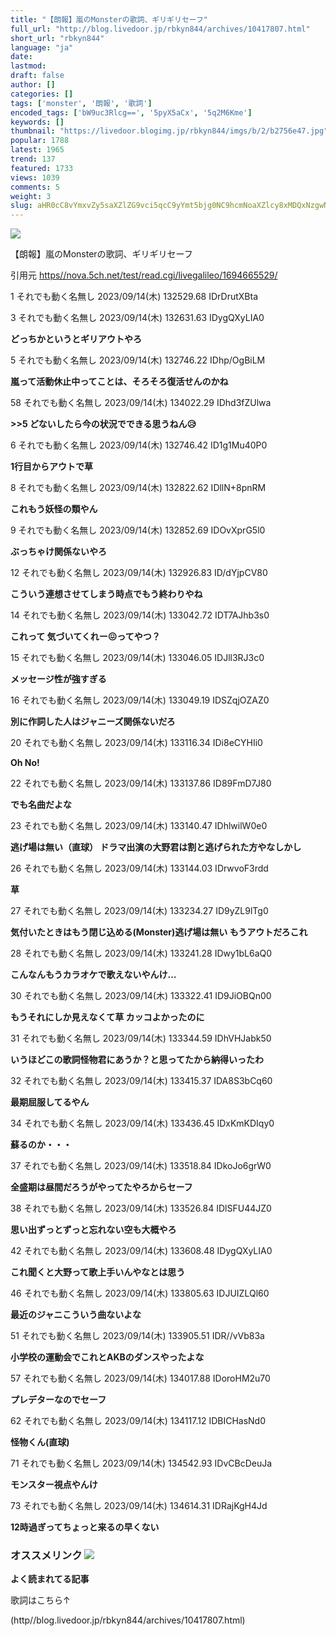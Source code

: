 ```yaml
---
title: "【朗報】嵐のMonsterの歌詞、ギリギリセーフ"
full_url: "http://blog.livedoor.jp/rbkyn844/archives/10417807.html"
short_url: "rbkyn844"
language: "ja"
date: 
lastmod: 
draft: false
author: []
categories: []
tags: ['monster', '朗報', '歌詞']
encoded_tags: ['bW9uc3Rlcg==', '5pyX5aCx', '5q2M6Kme']
keywords: []
thumbnail: "https://livedoor.blogimg.jp/rbkyn844/imgs/b/2/b2756e47.jpg"
popular: 1788
latest: 1965
trend: 137
featured: 1733
views: 1039
comments: 5
weight: 3
slug: aHR0cC8vYmxvZy5saXZlZG9vci5qcC9yYmt5bjg0NC9hcmNoaXZlcy8xMDQxNzgwNy5odG1s
---
```


![](https://livedoor.blogimg.jp/rbkyn844/imgs/b/2/b2756e47.jpg)

<div><p>【朗報】嵐のMonsterの歌詞、ギリギリセーフ</p><p>引用元 <a title='' target='_blank' href='https//nova.5ch.net/test/read.cgi/livegalileo/1694665529/'>https//nova.5ch.net/test/read.cgi/livegalileo/1694665529/ </a> </p><p class='res1'>1 それでも動く名無し 2023/09/14(木) 132529.68 IDrDrutXBta </p> <p class='res2'> </p> <p class='res1'>3 それでも動く名無し 2023/09/14(木) 132631.63 IDygQXyLIA0 </p> <p class='res2'><b> どっちかというとギリアウトやろ </b></p> <p class='res1'>5 それでも動く名無し 2023/09/14(木) 132746.22 IDhp/OgBiLM </p> <p class='res2'><b> 嵐って活動休止中ってことは、そろそろ復活せんのかね </b></p> <p class='res1'>58 それでも動く名無し 2023/09/14(木) 134022.29 IDhd3fZUlwa </p> <p class='res2'><b> >>5 どないしたら今の状況でできる思うねん😥 </b></p> <p class='res1'>6 それでも動く名無し 2023/09/14(木) 132746.42 ID1g1Mu40P0 </p> <p class='res2'><b> 1行目からアウトで草 </b></p> <p class='res1'>8 それでも動く名無し 2023/09/14(木) 132822.62 IDllN+8pnRM </p> <p class='res2'><b> これもう妖怪の類やん </b></p> <p class='res1'>9 それでも動く名無し 2023/09/14(木) 132852.69 IDOvXprG5l0 </p> <p class='res2'><b> ぶっちゃけ関係ないやろ </b></p> <p class='res1'>12 それでも動く名無し 2023/09/14(木) 132926.83 ID/dYjpCV80 </p> <p class='res2'><b> こういう連想させてしまう時点でもう終わりやね </b></p> <p class='no-pc'></p> <p class='res1'>14 それでも動く名無し 2023/09/14(木) 133042.72 IDT7AJhb3s0 </p> <p class='res2'><b> これって 気づいてくれー😖ってやつ？ </b></p> <p class='res1'>15 それでも動く名無し 2023/09/14(木) 133046.05 IDJll3RJ3c0 </p> <p class='res2'><b> メッセージ性が強すぎる </b></p> <p class='res1'>16 それでも動く名無し 2023/09/14(木) 133049.19 IDSZqjOZAZ0 </p> <p class='res2'><b> 別に作詞した人はジャニーズ関係ないだろ </b></p> <p class='res1'>20 それでも動く名無し 2023/09/14(木) 133116.34 IDi8eCYHIi0 </p> <p class='res2'><b> Oh No! </b></p> <p class='res1'>22 それでも動く名無し 2023/09/14(木) 133137.86 ID89FmD7J80 </p> <p class='res2'><b> でも名曲だよな </b></p> <p class='res1'>23 それでも動く名無し 2023/09/14(木) 133140.47 IDhlwilW0e0 </p> <p class='res2'><b> 逃げ場は無い（直球） ドラマ出演の大野君は割と逃げられた方やなしかし </b></p> <p class='res1'>26 それでも動く名無し 2023/09/14(木) 133144.03 IDrwvoF3rdd </p> <p class='res2'><b> 草 </b></p> <p class='res1'>27 それでも動く名無し 2023/09/14(木) 133234.27 ID9yZL9lTg0 </p> <p class='res2'><b> 気付いたときはもう閉じ込める(Monster)逃げ場は無い もうアウトだろこれ </b></p> <p class='res1'>28 それでも動く名無し 2023/09/14(木) 133241.28 IDwy1bL6aQ0 </p> <p class='res2'><b> こんなんもうカラオケで歌えないやんけ… </b></p> <p class='res1'>30 それでも動く名無し 2023/09/14(木) 133322.41 ID9JiOBQn00 </p> <p class='res2'><b> もうそれにしか見えなくて草 カッコよかったのに </b></p> <p class='res1'>31 それでも動く名無し 2023/09/14(木) 133344.59 IDhVHJabk50 </p> <p class='res2'><b> いうほどこの歌詞怪物君にあうか？と思ってたから納得いったわ </b></p> <p class='res1'>32 それでも動く名無し 2023/09/14(木) 133415.37 IDA8S3bCq60 </p> <p class='res2'><b> 最期屈服してるやん </b></p> <p class='res1'>34 それでも動く名無し 2023/09/14(木) 133436.45 IDxKmKDIqy0 </p> <p class='res2'><b> 蘇るのか・・・ </b></p> <p class='res1'>37 それでも動く名無し 2023/09/14(木) 133518.84 IDkoJo6grW0 </p> <p class='res2'><b> 全盛期は昼間だろうがやってたやろからセーフ </b></p> <p class='res1'>38 それでも動く名無し 2023/09/14(木) 133526.84 IDlSFU44JZ0 </p> <p class='res2'><b> 思い出ずっとずっと忘れない空も大概やろ </b></p> <p class='res1'>42 それでも動く名無し 2023/09/14(木) 133608.48 IDygQXyLIA0 </p> <p class='res2'><b> これ聞くと大野って歌上手いんやなとは思う </b></p> <p class='res1'>46 それでも動く名無し 2023/09/14(木) 133805.63 IDJUIZLQl60 </p> <p class='res2'><b> 最近のジャニこういう曲ないよな </b></p> <p class='res1'>51 それでも動く名無し 2023/09/14(木) 133905.51 IDR//vVb83a </p> <p class='res2'><b> 小学校の運動会でこれとAKBのダンスやったよな </b></p> <p class='res1'>57 それでも動く名無し 2023/09/14(木) 134017.88 IDoroHM2u70 </p> <p class='res2'><b> プレデターなのでセーフ </b></p> <p class='res1'>62 それでも動く名無し 2023/09/14(木) 134117.12 IDBICHasNd0 </p> <p class='res2'><b> 怪物くん(直球) </b></p> <p class='res1'>71 それでも動く名無し 2023/09/14(木) 134542.93 IDvCBcDeuJa </p> <p class='res2'><b> モンスター視点やんけ </b></p> <p class='res1'>73 それでも動く名無し 2023/09/14(木) 134614.31 IDRajKgH4Jd </p> <p class='res2'><b> 12時過ぎってちょっと来るの早くない </b></p> <p id='5077e33f033c4e934bb013c7c4eb8bbd'> </p> <p class='no-pc'></p> <h3 class='linkh'>オススメリンク <img src='http//blog.livedoor.jp/rbkyn844/ftp/fusagikom-fikergh.png'></h3> <p class='link2'> </p> <p class='no-pc'></p> <p class='no-pc'><p><b>よく読まれてる記事</b></p></p> <p>歌詞はこちら↑</p></div>

(http//blog.livedoor.jp/rbkyn844/archives/10417807.html)
